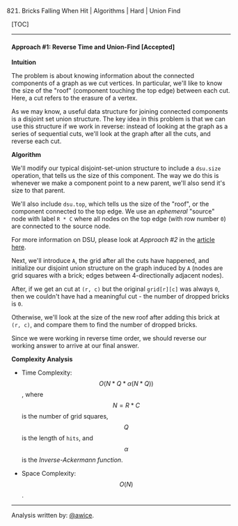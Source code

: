 821. Bricks Falling When Hit | Algorithms | Hard | Union Find

[TOC]

---
#### Approach #1: Reverse Time and Union-Find [Accepted]

**Intuition**

The problem is about knowing information about the connected components of a graph as we cut vertices.  In particular, we'll like to know the size of the "roof" (component touching the top edge) between each cut.  Here, a cut refers to the erasure of a vertex.

As we may know, a useful data structure for joining connected components is a disjoint set union structure.  The key idea in this problem is that we can use this structure if we work in reverse: instead of looking at the graph as a series of sequential cuts, we'll look at the graph after all the cuts, and reverse each cut.

**Algorithm**

We'll modify our typical disjoint-set-union structure to include a `dsu.size` operation, that tells us the size of this component.  The way we do this is whenever we make a component point to a new parent, we'll also send it's size to that parent.

We'll also include `dsu.top`, which tells us the size of the "roof", or the component connected to the top edge.  We use an *ephemeral* "source" node with label `R * C` where all nodes on the top edge (with row number `0`) are connected to the source node.

For more information on DSU, please look at *Approach #2* in the [article here](https://leetcode.com/articles/redundant-connection/).

Next, we'll introduce `A`, the grid after all the cuts have happened, and initialize our disjoint union structure on the graph induced by `A` (nodes are grid squares with a brick; edges between 4-directionally adjacent nodes).

After, if we get an cut at `(r, c)` but the original `grid[r][c]` was always `0`, then we couldn't have had a meaningful cut - the number of dropped bricks is `0`.

Otherwise, we'll look at the size of the new roof after adding this brick at `(r, c)`, and compare them to find the number of dropped bricks.

Since we were working in reverse time order, we should reverse our working answer to arrive at our final answer.



**Complexity Analysis**

* Time Complexity:  $$O(N*Q*\alpha(N * Q))$$, where $$N = R*C$$ is the number of grid squares, $$Q$$ is the length of `hits`, and $$\alpha$$ is the *Inverse-Ackermann function*.

* Space Complexity: $$O(N)$$.

---

Analysis written by: [@awice](https://leetcode.com/awice).
